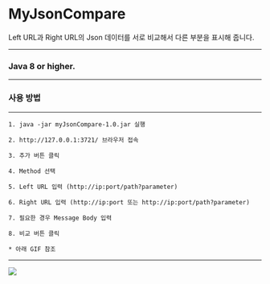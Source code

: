 # MyJsonCompare

Left URL과 Right URL의 Json 데이터를 서로 비교해서 다른 부분을 표시해 줍니다.

---

### Java 8 or higher.

---

### 사용 방법

---

    1. java -jar myJsonCompare-1.0.jar 실행

    2. http://127.0.0.1:3721/ 브라우저 접속

    3. 추가 버튼 클릭

    4. Method 선택

    5. Left URL 입력 (http://ip:port/path?parameter)

    6. Right URL 입력 (http://ip:port 또는 http://ip:port/path?parameter)

    7. 필요한 경우 Message Body 입력

    8. 비교 버튼 클릭

    * 아래 GIF 참조

---

<img src="mygif.gif" >
